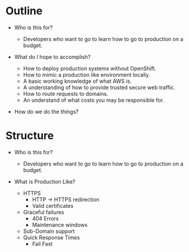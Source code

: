 # Outline

- Who is this for?
    - Developers who want to go to learn how to go to production on a budget.

- What do I hope to accomplish?
    - How to deploy production systems without OpenShift.
    - How to mimic a production like environment locally.
    - A basic working knowledge of what AWS is.
    - A understanding of how to provide trusted secure web traffic.
    - How to route requests to domains.
    - An understand of what costs you may be responsible for.
    
- How do we do the things?

# Structure

- Who is this for?
    - Developers who want to go to learn how to go to production on a budget.
    
 - What is Production Like?
    - HTTPS
        - HTTP -> HTTPS redirection
        - Valid certificates
    - Graceful failures
        - 404 Errors
        - Maintenance windows
    - Sub-Domain support
    - Quick Response Times
        - Fail Fast